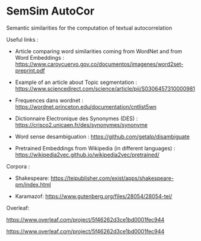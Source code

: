 # SemSim AutoCor
Semantic similarities for the computation of textual autocorrelation

Useful links :

  - Article comparing word similarities coming from WordNet and from Word Embeddings : 
    https://www.caroycuervo.gov.co/documentos/imagenes/word2set-preprint.pdf
    
  - Example of an article about Topic segmentation :
    https://www.sciencedirect.com/science/article/pii/S0306457310000981
    
  - Frequences dans wordnet : https://wordnet.princeton.edu/documentation/cntlist5wn

  - Dictionnaire Electronique des Synonymes (DES) : https://crisco2.unicaen.fr/des/synonymes/synonyme

  - Word sense desambiguation : 
      https://github.com/getalp/disambiguate
      
  - Pretrained Embeddings from Wikipedia (in different languages) : 
    https://wikipedia2vec.github.io/wikipedia2vec/pretrained/
      

Corpora : 

  - Shakespeare: https://teipublisher.com/exist/apps/shakespeare-pm/index.html

  - Karamazof: https://www.gutenberg.org/files/28054/28054-tei/
  
  
Overleaf:

https://www.overleaf.com/project/5f46262d3ce1bd0001fec944

https://www.overleaf.com/project/5f46262d3ce1bd0001fec944
